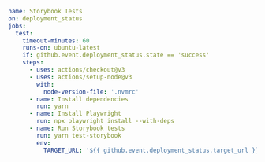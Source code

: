 ```yml filename=".github/workflows/storybook-tests.yml" renderer="common" language="ts" tabTitle="yml"
name: Storybook Tests
on: deployment_status
jobs:
  test:
    timeout-minutes: 60
    runs-on: ubuntu-latest
    if: github.event.deployment_status.state == 'success'
    steps:
      - uses: actions/checkout@v3
      - uses: actions/setup-node@v3
        with:
          node-version-file: '.nvmrc'
      - name: Install dependencies
        run: yarn
      - name: Install Playwright
        run: npx playwright install --with-deps
      - name: Run Storybook tests
        run: yarn test-storybook
        env:
          TARGET_URL: '${{ github.event.deployment_status.target_url }}'
```
